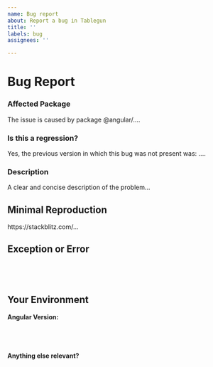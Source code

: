 ```yaml
---
name: Bug report
about: Report a bug in Tablegun
title: ''
labels: bug
assignees: ''

---
```


<!--

Oh hi there!

To expedite issue processing please search open and closed issues before submitting a new one.
Existing issues often contain information about workarounds, resolution, or progress updates.

-->


# Bug Report

### Affected Package
<!-- Can you pin-point one or more @angular/* packages as the source of the bug? -->
<!-- edit: --> The issue is caused by package @angular/....


### Is this a regression?

<!-- Did this behavior use to work in the previous version? -->
<!-- edit: --> Yes, the previous version in which this bug was not present was: ....


### Description
<!-- edit: --> A clear and concise description of the problem...


## Minimal Reproduction
<!--
Please create and share minimal reproduction of the issue starting with this template: https://stackblitz.com/fork/angular-ivy
-->
<!-- edit: --> https://stackblitz.com/...

<!--
If StackBlitz is not suitable for reproduction of your issue, please create a minimal GitHub repository with the reproduction of the issue.
A good way to make a minimal reproduction is to create a new app via `ng new repro-app` and add the minimum possible code to show the problem.
Share the link to the repo below along with step-by-step instructions to reproduce the problem, as well as expected and actual behavior.

Issues that don't have enough info and can't be reproduced will be closed.

You can read more about issue submission guidelines here: https://github.com/angular/angular/blob/master/CONTRIBUTING.md#submit-issue
-->

## Exception or Error
<pre><code>
<!-- If the issue is accompanied by an exception or an error, please share it below: -->

</code></pre>


## Your Environment

**Angular Version:**
<pre><code>
<!-- run `ng version` and paste output below -->

</code></pre>

**Anything else relevant?**
<!-- Is this a browser specific issue? If so, please specify the browser and version. -->

<!-- Do any of these matter: operating system, IDE, package manager, HTTP server, ...? If so, please mention it below. -->
